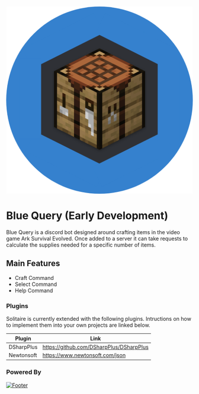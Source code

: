 <p align="center">
    <img src="Branding/bluequery512.png" alt="BlueQuery Icon"/>
</p>

# Blue Query (Early Development)

Blue Query is a discord bot designed around crafting items in the video game Ark Survival Evolved. Once added to a server it can take requests to calculate the supplies needed for a specific number of items.

## Main Features 

  - Craft Command
  - Select Command
  - Help Command

### Plugins
Solitaire is currently extended with the following plugins. Intructions on how to implement them into your own projects are linked below.

| Plugin | Link |
| ------ | ------ |
| DSharpPlus | https://github.com/DSharpPlus/DSharpPlus |
| Newtonsoft | https://www.newtonsoft.com/json |

### Powered By
[![Footer](https://d585tldpucybw.cloudfront.net/sfimages/default-source/productsimages/justmock/justmock__net_770.png?sfvrsn=b4522579_1)](https://dotnet.microsoft.com/download)
